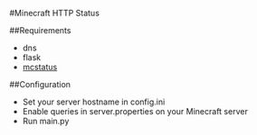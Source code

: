#Minecraft HTTP Status

##Requirements
* dns
* flask
* [mcstatus](https://github.com/Dinnerbone/mcstatus)

##Configuration
* Set your server hostname in config.ini
* Enable queries in server.properties on your Minecraft server
* Run main.py
